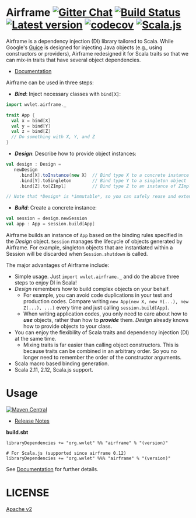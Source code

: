 # Airframe  [![Gitter Chat][gitter-badge]][gitter-link] [![Build Status](https://travis-ci.org/wvlet/airframe.svg?branch=master)](https://travis-ci.org/wvlet/airframe) [![Latest version](https://index.scala-lang.org/wvlet/airframe/airframe/latest.svg?color=orange)](https://index.scala-lang.org/wvlet/airframe) [![codecov](https://codecov.io/gh/wvlet/airframe/branch/master/graph/badge.svg)](https://codecov.io/gh/wvlet/airframe) [![Scala.js](https://www.scala-js.org/assets/badges/scalajs-0.6.15.svg)](https://www.scala-js.org)

[circleci-badge]: https://circleci.com/gh/wvlet/airframe.svg?style=svg
[circleci-link]: https://circleci.com/gh/wvlet/airframe
[gitter-badge]: https://badges.gitter.im/Join%20Chat.svg
[gitter-link]: https://gitter.im/wvlet/wvlet?utm_source=badge&utm_medium=badge&utm_campaign=pr-badge&utm_content=badge
[coverall-badge]: https://coveralls.io/repos/github/wvlet/airframe/badge.svg?branch=master
[coverall-link]: https://coveralls.io/github/wvlet/airframe?branch=master

Airframe is a dependency injection (DI) library tailored to Scala. While Google's [Guice](https://github.com/google/guice) is designed for injecting Java objects (e.g., using constructors or providers), Airframe redesigned it for Scala traits so that we can mix-in traits that have several object dependencies.

- [Documentation](http://wvlet.org/airframe/docs/)

Airframe can be used in three steps:
- ***Bind***: Inject necessary classes with `bind[X]`:
```scala
import wvlet.airframe._

trait App {
  val x = bind[X]
  val y = bind[Y]
  val z = bind[Z]
  // Do something with X, Y, and Z
}
```
- ***Design***: Describe how to provide object instances:
```scala
val design : Design =
   newDesign
     .bind[X].toInstance(new X)  // Bind type X to a concrete instance
     .bind[Y].toSingleton        // Bind type Y to a singleton object
     .bind[Z].to[ZImpl]          // Bind type Z to an instance of ZImpl

// Note that *Design* is *immutable*, so you can safely reuse and extend it by adding more bindings.     
```

- ***Build***: Create a concrete instance:
```scala
val session = design.newSession
val app : App = session.build[App]
```

Airframe builds an instance of `App` based on the binding rules specified in the *Design* object.
`Session` manages the lifecycle of objects generated by Airframe. For example, singleton objects that are instantiated within a Session will be discarded when `Session.shutdown` is called.

The major advantages of Airframe include:
- Simple usage. Just `import wvlet.airframe._` and do the above three steps to enjoy DI in Scala!
- *Design* remembers how to build complex objects on your behalf.
  - For example, you can avoid code duplications in your test and production codes. Compare writing `new App(new X, new Y(...), new Z(...), ...)` every time and just calling `session.build[App]`.
  - When writing application codes, you only need to care about how to ***use*** objects, rather than how to ***provide*** them. *Design* already knows how to provide objects to your class.
- You can enjoy the flexibility of Scala traits and dependency injection (DI) at the same time.
  - Mixing traits is far easier than calling object constructors. This is because traits can be combined in an arbitrary order. So you no longer need to remember the order of the constructor arguments.
- Scala macro based binding generation.
- Scala 2.11, 2.12, Scala.js support.

# Usage

[![Maven Central](https://maven-badges.herokuapp.com/maven-central/org.wvlet/airframe_2.11/badge.svg)](https://maven-badges.herokuapp.com/maven-central/org.wvlet/airframe_2.11)

- [Release Notes](http://wvlet.org/airframe/docs/release-notes.html)

**build.sbt**
```
libraryDependencies += "org.wvlet" %% "airframe" % "(version)"

# For Scala.js (supported since airframe 0.12)
libraryDependencies += "org.wvlet" %%% "airframe" % "(version)"
```

See [Documentation](http://wvlet.org/airframe/docs/) for further details.


# LICENSE

[Apache v2](https://github.com/wvlet/airframe/blob/master/LICENSE)
